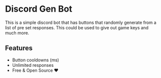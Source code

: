 # Discord Gen Bot
This is a simple discord bot that has buttons that randomly generate from a list of pre set responses.
This could be used to give out game keys and much more.

## Features
- Button cooldowns (ms)
- Unlimited responses
- Free & Open Source ❤️
